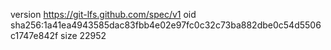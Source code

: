 version https://git-lfs.github.com/spec/v1
oid sha256:1a41ea4943585dac83fbb4e02e97fc0c32c73ba882dbe0c54d5506c1747e842f
size 22952
